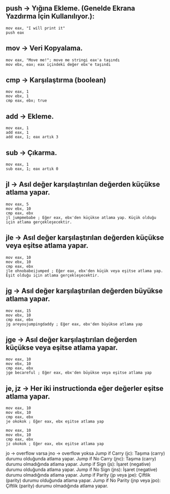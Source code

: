 ## push -> Yığına Ekleme. (Genelde Ekrana Yazdırma İçin Kullanılıyor.):
```
mov eax, "I will print it"
push eax
```
## mov -> Veri Kopyalama.
```
mov eax, "Move me!"; move me stringi eax'a taşındı
mov ebx, eax; eax içindeki değer ebx'e taşındı
```
## cmp -> Karşılaştırma (boolean)
```
mov eax, 1
mov ebx, 1
cmp eax, ebx; true
```
## add -> Ekleme.
```
mov eax, 1
add eax, 1
add eax, 1; eax artık 3
```
## sub -> Çıkarma.
```
mov eax, 1
sub eax, 1; eax artık 0
```
## jl -> Asıl değer karşılaştırılan değerden küçükse atlama yapar.
```
mov eax, 5
mov ebx, 10
cmp eax, ebx
jl jumpmebabe ; Eğer eax, ebx'den küçükse atlama yap. Küçük olduğu için atlama gerçekleşecektir.
```

## jle -> Asıl değer karşılaştırılan değerden küçükse veya eşitse atlama yapar.

```
mov eax, 10
mov ebx, 10
cmp eax, ebx
jle ohnobabeijumped ; Eğer eax, ebx'den küçük veya eşitse atlama yap. Eşit olduğu için atlama gerçekleşecektir.
```

## jg ->  Asıl değer karşılaştırılan değerden büyükse atlama yapar.
```
mov eax, 15
mov ebx, 10
cmp eax, ebx
jg areyoujumpingdaddy ; Eğer eax, ebx'den büyükse atlama yap
```

## jge -> Asıl değer karşılaştırılan değerden küçükse veya eşitse atlama yapar.
```
mov eax, 10
mov ebx, 10
cmp eax, ebx
jge becareful ; Eğer eax, ebx'den büyükse veya eşitse atlama yap
```

## je, jz -> Her iki instructionda eğer değerler eşitse atlama yapar.
```
mov eax, 10
mov ebx, 10
cmp eax, ebx
je okokok ; Eğer eax, ebx eşitse atlama yap
```
```
mov eax, 10
mov ebx, 10
cmp eax, ebx
jz okokok ; Eğer eax, ebx eşitse atlama yap
```
jo -> overflow varsa
jno -> overflow yoksa
Jump if Carry (jc): Taşıma (carry) durumu olduğunda atlama yapar.
Jump if No Carry (jnc): Taşıma (carry) durumu olmadığında atlama yapar.
Jump if Sign (js): İşaret (negative) durumu olduğunda atlama yapar.
Jump if No Sign (jns): İşaret (negative) durumu olmadığında atlama yapar.
Jump if Parity (jp veya jpe): Çiftlik (parity) durumu olduğunda atlama yapar.
Jump if No Parity (jnp veya jpo): Çiftlik (parity) durumu olmadığında atlama yapar.

